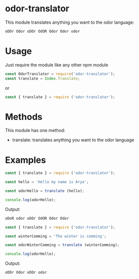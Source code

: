 # odor-translator

This module translates anything you want to the odor language:
```js
oDOr Odor oDOr OdOR Odor Odor odor 
```
# Usage

Just require the module like any other npm module 
```js
const OdorTranslator = require('odor-translator');
const translate = Index.Translate;
```
or
```js
const { translate } = require ('odor-translator');
```

# Methods

This module has one method:

- translate: translates anything you want to the odor language

# Examples

```js
const { translate } = require ('odor-translator');

const hello = 'Hello my name is Arya';

const odorHello = translate (hello);

console.log(odorHello);
```
Output:
```js
oDoR odor oDOr OdOR Odor Odor
```

```js
const { translate } = require ('odor-translator');

const winterComming = 'The winter is comming';

const odorWinterComming = translate (winterComming);

console.log(odorHello);
```
Output:
```js
oDOr Odor oDOr odor 
```
